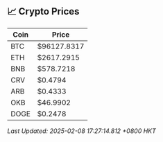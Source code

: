 ## 📈 Crypto Prices

| Coin | Price |
| ---- | ----- |
| BTC | $96127.8317 |
| ETH | $2617.2915 |
| BNB | $578.7218 |
| CRV | $0.4794 |
| ARB | $0.4333 |
| OKB | $46.9902 |
| DOGE | $0.2478 |

_Last Updated: 2025-02-08 17:27:14.812 +0800 HKT_